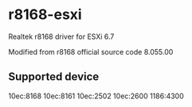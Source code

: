 # r8168-esxi

Realtek r8168 driver for ESXi 6.7

Modified from r8168 official source code 8.055.00

## Supported device

10ec:8168
10ec:8161
10ec:2502
10ec:2600
1186:4300
